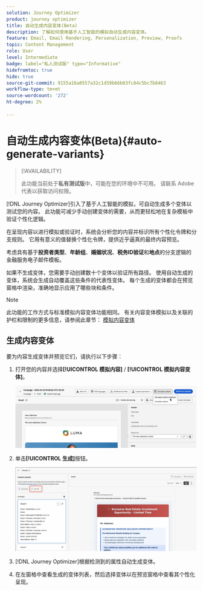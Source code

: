 ```yaml
---
solution: Journey Optimizer
product: journey optimizer
title: 自动生成内容变体(Beta)
description: 了解如何使用基于人工智能的模拟自动生成内容变体。
feature: Email, Email Rendering, Personalization, Preview, Proofs
topic: Content Management
role: User
level: Intermediate
badge: label="私人测试版" type="Informative"
hidefromtoc: true
hide: true
source-git-commit: 9155a16a0557a32c1d59b66b03fc84c5bc7b8463
workflow-type: tm+mt
source-wordcount: '272'
ht-degree: 2%

---
```



# 自动生成内容变体(Beta){#auto-generate-variants}

>[!AVAILABILITY]
>
>此功能当前处于&#x200B;**私有测试版**&#x200B;中，可能在您的环境中不可用。 请联系 Adobe 代表以获取访问权限。

[!DNL Journey Optimizer]引入了基于人工智能的模拟，可自动生成多个变体以测试您的内容。 此功能可减少手动创建变体的需要，从而更轻松地在复杂模板中验证个性化逻辑。

在呈现内容以进行模拟或验证时，系统会分析您的内容并标识所有个性化令牌和分支规则。 它用有意义的值替换个性化令牌，提供近乎逼真的最终内容预览。

考虑具有基于&#x200B;**投资者类型**、**年龄组**、**婚姻状况**、**税务ID验证**&#x200B;和&#x200B;**地点**&#x200B;的分支逻辑的金融服务电子邮件模板。

如果不生成变体，您需要手动创建数十个变体以验证所有路径。 使用自动生成的变体，系统会生成自动覆盖这些条件的代表性变体。  每个生成的变体都会在预览窗格中渲染，准确地显示应用了哪些块和条件。

>[!NOTE]
>
>此功能的工作方式与标准模拟内容变体功能相同。 有关内容变体模拟以及关联的护栏和限制的更多信息，请参阅此章节： [模拟内容变体](../test-approve/simulate-sample-input.md)

## 生成内容变体

要为内容生成变体并预览它们，请执行以下步骤：

1. 打开您的内容并选择&#x200B;**[!UICONTROL 模拟内容]** / **[!UICONTROL 模拟内容变体]**。

   ![](assets/simulate-sample.png)

2. 单击&#x200B;**[!UICONTROL 生成]**&#x200B;按钮。

   ![](assets/simulate-generate-variant.png)

3. [!DNL Journey Optimizer]根据检测到的属性自动生成变体。

4. 在左窗格中查看生成的变体列表，然后选择变体以在预览窗格中查看其个性化呈现。
